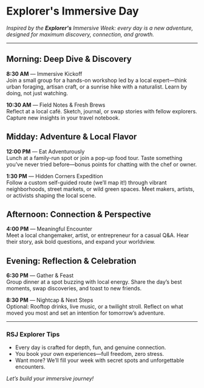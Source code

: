 # Explorer's Immersive Day

*Inspired by the **Explorer's** Immersive Week: every day is a new adventure, designed for maximum discovery, connection, and growth.*

---

## Morning: Deep Dive & Discovery

**8:30 AM** — Immersive Kickoff  
Join a small group for a hands-on workshop led by a local expert—think urban foraging, artisan craft, or a sunrise hike with a naturalist. Learn by doing, not just watching.

**10:30 AM** — Field Notes & Fresh Brews  
Reflect at a local café. Sketch, journal, or swap stories with fellow explorers. Capture new insights in your travel notebook.

## Midday: Adventure & Local Flavor

**12:00 PM** — Eat Adventurously  
Lunch at a family-run spot or join a pop-up food tour. Taste something you’ve never tried before—bonus points for chatting with the chef or owner.

**1:30 PM** — Hidden Corners Expedition  
Follow a custom self-guided route (we’ll map it!) through vibrant neighborhoods, street markets, or wild green spaces. Meet makers, artists, or activists shaping the local scene.

## Afternoon: Connection & Perspective

**4:00 PM** — Meaningful Encounter  
Meet a local changemaker, artist, or entrepreneur for a casual Q&A. Hear their story, ask bold questions, and expand your worldview.

## Evening: Reflection & Celebration

**6:30 PM** — Gather & Feast  
Group dinner at a spot buzzing with local energy. Share the day’s best moments, swap discoveries, and toast to new friends.

**8:30 PM** — Nightcap & Next Steps  
Optional: Rooftop drinks, live music, or a twilight stroll. Reflect on what moved you most and set an intention for tomorrow’s adventure.

---

### RSJ Explorer Tips

- Every day is crafted for depth, fun, and genuine connection.
- You book your own experiences—full freedom, zero stress.
- Want more? We’ll fill your week with secret spots and unforgettable encounters.

*Let’s build your immersive journey!*
